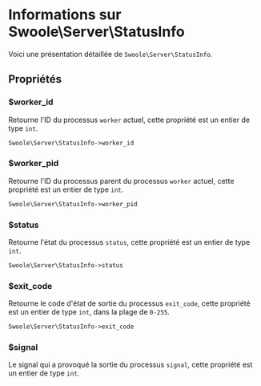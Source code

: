 # Informations sur Swoole\Server\StatusInfo

Voici une présentation détaillée de `Swoole\Server\StatusInfo`.

## Propriétés


### $worker_id
Retourne l'ID du processus `worker` actuel, cette propriété est un entier de type `int`.

```php
Swoole\Server\StatusInfo->worker_id
```


### $worker_pid
Retourne l'ID du processus parent du processus `worker` actuel, cette propriété est un entier de type `int`.

```php
Swoole\Server\StatusInfo->worker_pid
```


### $status
Retourne l'état du processus `status`, cette propriété est un entier de type `int`.

```php
Swoole\Server\StatusInfo->status
```


### $exit_code
Retourne le code d'état de sortie du processus `exit_code`, cette propriété est un entier de type `int`, dans la plage de `0-255`.

```php
Swoole\Server\StatusInfo->exit_code
```

### $signal
Le signal qui a provoqué la sortie du processus `signal`, cette propriété est un entier de type `int`.
